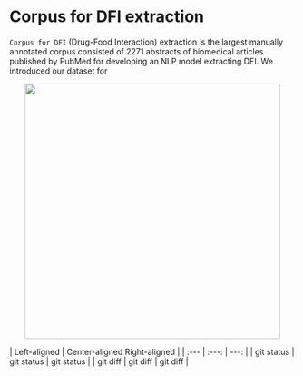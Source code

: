 # Corpus for DFI extraction

`Corpus for DFI` (Drug-Food Interaction) extraction is the largest manually annotated corpus consisted of 2271 abstracts of biomedical articles published by PubMed for developing an NLP model extracting DFI. We introduced our dataset for  

<p align="center"><img src= 'https://user-images.githubusercontent.com/75958220/104395745-c1321780-558c-11eb-9121-2fa7895c56ff.png' width='450' height='450'></p>



| Left-aligned | Center-aligned   Right-aligned |
| :---         |     :---:      |          ---: |
| git status   | git status     | git status    |
| git diff     | git diff       | git diff      |
